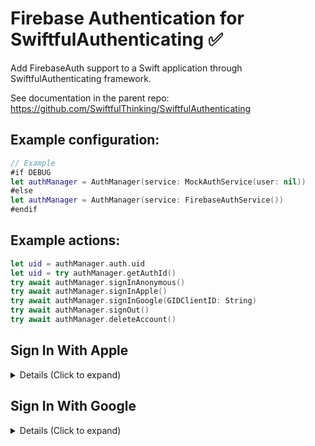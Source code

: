 # Firebase Authentication for SwiftfulAuthenticating ✅

Add FirebaseAuth support to a Swift application through SwiftfulAuthenticating framework.

See documentation in the parent repo: https://github.com/SwiftfulThinking/SwiftfulAuthenticating

## Example configuration:
```swift
// Example
#if DEBUG
let authManager = AuthManager(service: MockAuthService(user: nil))
#else
let authManager = AuthManager(service: FirebaseAuthService())
#endif
```

## Example actions:

```swift
let uid = authManager.auth.uid
let uid = try authManager.getAuthId()
try await authManager.signInAnonymous()
try await authManager.signInApple()
try await authManager.signInGoogle(GIDClientID: String)
try await authManager.signOut()
try await authManager.deleteAccount()
```

## Sign In With Apple

<details>
<summary> Details (Click to expand) </summary>
<br>

Firebase docs: https://firebase.google.com/docs/auth/ios/apple

### 1. Enable Apple as a Sign-In Method in Firebase Authentication console.
* Firebase Console -> Authentication -> Sign-in method -> Add new provider

### 2. Follow remaining steps on parent repo docs
Parent repo: https://github.com/SwiftfulThinking/SwiftfulFirebaseAuth/edit/main/README.md

</details>


## Sign In With Google

<details>
<summary> Details (Click to expand) </summary>
<br>

Firebase docs: https://firebase.google.com/docs/auth/ios/google-signin

### 1. Enable Google as a Sign-In Method in Firebase Authentication console.
* Firebase Console -> Authentication -> Sign-in method -> Add new provider

### 2. Follow remaining steps on parent repo docs
Parent repo: https://github.com/SwiftfulThinking/SwiftfulFirebaseAuth/edit/main/README.md

</details>

